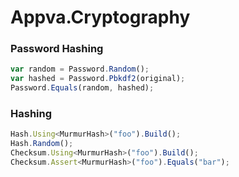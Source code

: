 # Appva.Cryptography
### Password Hashing
```javascript
var random = Password.Random();
var hashed = Password.Pbkdf2(original);
Password.Equals(random, hashed);
```

### Hashing
```javascript
Hash.Using<MurmurHash>("foo").Build();
Hash.Random();
Checksum.Using<MurmurHash>("foo").Build();
Checksum.Assert<MurmurHash>("foo").Equals("bar");
```